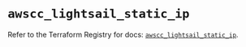 # `awscc_lightsail_static_ip`

Refer to the Terraform Registry for docs: [`awscc_lightsail_static_ip`](https://registry.terraform.io/providers/hashicorp/awscc/0.70.0/docs/resources/lightsail_static_ip).
